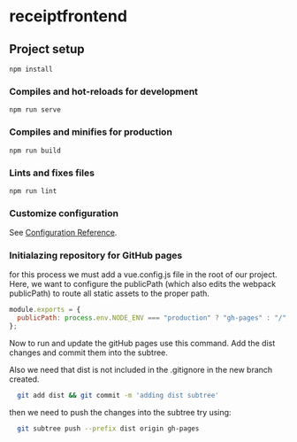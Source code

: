 # receiptfrontend

## Project setup
```
npm install
```

### Compiles and hot-reloads for development
```
npm run serve
```

### Compiles and minifies for production
```
npm run build
```

### Lints and fixes files
```
npm run lint
```

### Customize configuration
See [Configuration Reference](https://cli.vuejs.org/config/).


### Initialazing repository for GitHub pages

for this process we must add a vue.config.js file in the root of our project. Here, we want to configure the publicPath (which also edits the webpack publicPath) to route all static assets to the proper path.

```javascript
module.exports = {
  publicPath: process.env.NODE_ENV === "production" ? "gh-pages" : "/",
};
```

Now to run and update the gitHub pages use this command. Add the dist changes and commit them into the subtree.

Also we need that dist is not included in the .gitignore in the new branch created.

```bash
  git add dist && git commit -m 'adding dist subtree'
```

then we need to push the changes into the subtree try using:

```bash
  git subtree push --prefix dist origin gh-pages
```
